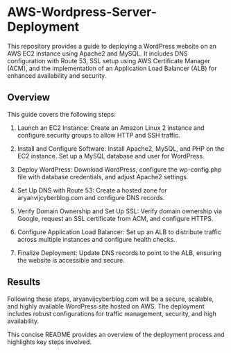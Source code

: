 # AWS-Wordpress-Server-Deployment

This repository provides a guide to deploying a WordPress website on an AWS EC2 instance using Apache2 and MySQL. It includes DNS configuration with Route 53, SSL setup using AWS Certificate Manager (ACM), and the implementation of an Application Load Balancer (ALB) for enhanced availability and security.

## Overview
This guide covers the following steps:

1. Launch an EC2 Instance: Create an Amazon Linux 2 instance and configure security groups to allow HTTP and SSH traffic.
   
3. Install and Configure Software: Install Apache2, MySQL, and PHP on the EC2 instance. Set up a MySQL database and user for WordPress.  
4. Deploy WordPress: Download WordPress, configure the wp-config.php file with database credentials, and adjust Apache2 settings.  
5. Set Up DNS with Route 53: Create a hosted zone for aryanvijcyberblog.com and configure DNS records.  
6. Verify Domain Ownership and Set Up SSL: Verify domain ownership via Google, request an SSL certificate from ACM, and configure HTTPS.  
7. Configure Application Load Balancer: Set up an ALB to distribute traffic across multiple instances and configure health checks.  
8. Finalize Deployment: Update DNS records to point to the ALB, ensuring the website is accessible and secure.  

## Results

Following these steps, aryanvijcyberblog.com will be a secure, scalable, and highly available WordPress site hosted on AWS. The deployment includes robust configurations for traffic management, security, and high availability.

This concise README provides an overview of the deployment process and highlights key steps involved.
